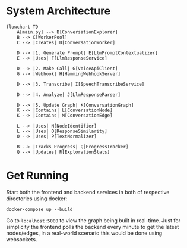 # System Architecture

```mermaid
flowchart TD
    A[main.py] --> B[ConversationExplorer]
    B --> C[WorkerPool]
    C --> |Creates| D[ConversationWorker]
    
    D --> |1. Generate Prompt| E[LlmPromptContextualizer]
    E --> |Uses| F[LlmResponseService]
    
    D --> |2. Make Call| G[VoiceApiClient]
    G --> |Webhook| H[HammingWebhookServer]
    
    D --> |3. Transcribe| I[SpeechTranscribeService]
    
    D --> |4. Analyze| J[LlmResponseParser]
    
    D --> |5. Update Graph| K[ConversationGraph]
    K --> |Contains| L[ConversationNode]
    K --> |Contains| M[ConversationEdge]
    
    L --> |Uses| N[NodeIdentifier]
    L --> |Uses| O[ResponseSimilarity]
    O --> |Uses| P[TextNormalizer]
    
    B --> |Tracks Progress| Q[ProgressTracker]
    Q --> |Updates| R[ExplorationStats]
```

# Get Running
Start both the frontend and backend services in both of respective directories using docker:
```
docker-compose up --build
```

Go to `localhost:5000` to view the graph being built in real-time. Just for simplicity the frontend polls the
backend every minute to get the latest nodes/edges, in a real-world scenario this would be done using websockets.